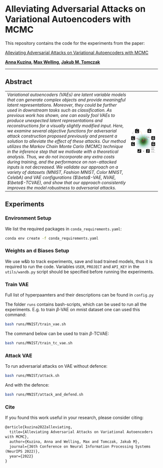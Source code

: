 # Alleviating Adversarial Attacks on Variational Autoencoders with MCMC

This repository contains the code for the experiments from the paper:

[Alleviating Adversarial Attacks on Variational Autoencoders with MCMC](https://arxiv.org/abs/2203.09940)

**[Anna Kuzina](https://akuzina.github.io/), [Max Welling](https://staff.fnwi.uva.nl/m.welling/), [Jakub M. Tomczak](https://jmtomczak.github.io/)**

---
## Abstract
<table>
<tr>
<td>
<i>
Variational autoencoders (VAEs) are latent variable models that can generate complex objects and provide meaningful latent representations. Moreover, they could be further used in downstream tasks such as classification. As previous work has shown, one can easily fool VAEs to produce unexpected latent representations and reconstructions for a visually slightly modified input. Here, we examine several objective functions for adversarial attack construction proposed previously and present a solution to alleviate the effect of these attacks. Our method utilizes the Markov Chain Monte Carlo (MCMC) technique in the inference step that we motivate with a theoretical analysis. Thus, we do not incorporate any extra costs during training, and the performance on non-attacked inputs is not decreased. We validate our approach on a variety of datasets (MNIST, Fashion MNIST, Color MNIST, CelebA) and VAE configurations ($\beta$-VAE, NVAE, $\beta$-TCVAE), and show that our approach consistently improves the model robustness to adversarial attacks.
</i>
</td>
<td>
<p align="center">
  <img src="pics/Figure_1_upd.png" width="2000">
</p>
</td>
</tr>
</table>

## Experiments 
### Environment Setup
We list the required packages in `conda_requirements.yaml`:
```bash
conda env create -f conda_requirements.yaml
```

### Weights an d Biases Setup
We use w&b to track experiments, save and load trained models, thus it is required to run the code. 
Variables `USER`, `PROJECT` and `API_KEY` in the `utils/wandb.py` script should be specified before running the experiments.  

### Train VAE
Full list of hyperpaamters and their descriptions can be found in `config.py`

The folder `runs` contains bash-scripts, which can be used to run all the experiments. 
E.g. to train $\beta$-VAE on mnist dataset one can used this command:

```bash
bash runs/MNIST/train_vae.sh
```

The command below can be used to train $\beta$-TCVAE:
```bash
bash runs/MNIST/train_tc_vae.sh
```

### Attack VAE
To run adversarial attacks on VAE without defence:
```bash
bash runs/MNIST/attack.sh
```

And with the defence:
```bash
bash runs/MNIST/attack_and_defend.sh
```

### Cite
If you found this work useful in your research, please consider citing:

```text
@article{kuzina2022alleviating,
  title={Alleviating Adversarial Attacks on Variational Autoencoders with MCMC},
  author={Kuzina, Anna and Welling, Max and Tomczak, Jakub M},
  journal={36th Conference on Neural Information Processing Systems (NeurIPS 2022)},
  year={2022}
}
```
